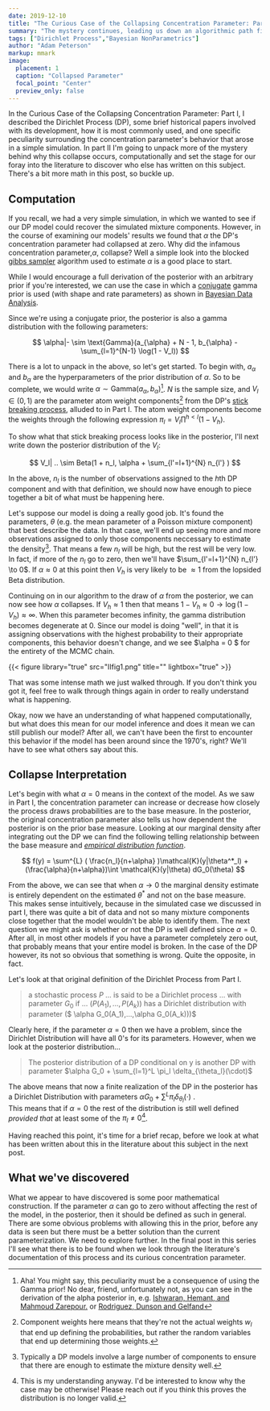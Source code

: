 ```yaml
---
date: 2019-12-10
title: "The Curious Case of the Collapsing Concentration Parameter: Part II"
summary: "The mystery continues, leading us down an algorithmic path filled with broken sticks."
tags: ["Dirichlet Process","Bayesian NonParametrics"]
author: "Adam Peterson"
markup: mmark
image:
  placement: 1
  caption: "Collapsed Parameter"
  focal_point: "Center"
  preview_only: false
---
```



In the Curious Case of the Collapsing Concentration Parameter: Part I, I described the Dirichlet Process (DP), some brief historical
papers involved with its development, how it is most commonly used, and one specific peculiarity surrounding the
concentration parameter's behavior that arose in a simple simulation. In part II I'm going to unpack more of the mystery behind why this collapse occurs, computationally and set the stage
for our foray into the literature to discover who else has written on this subject. There's a bit more math in this post, so buckle up.

## Computation 

If you recall, we had a very simple simulation, in which we wanted to see if our DP model could recover the simulated mixture components. However, in the course of examining our models' results
we found that $\alpha$ the DP's concentration parameter had collapsed at zero. 
Why did the infamous concentration parameter,$\alpha$, collapse? Well a simple look into the blocked [gibbs sampler](https://en.wikipedia.org/wiki/Gibbs_sampling)
algorithm used to estimate $\alpha$ is a good place to start.

While I would encourage a full derivation of the posterior with an arbitrary prior if you're interested, we can use the case 
in which a [conjugate](https://en.wikipedia.org/wiki/Conjugate_prior) gamma prior is used (with shape and rate parameters) as shown in [Bayesian Data Analysis](http://www.stat.columbia.edu/~gelman/book/).

Since we're using a conjugate prior, the posterior is also a gamma distribution with the following parameters:


$$
\alpha|- \sim \text{Gamma}(a_{\alpha} + N - 1, b_{\alpha} - \sum_{l=1}^{N-1} \log(1 - V_l))
$$


There is a lot to unpack in the above, so let's get started. To begin with, $a_{\alpha}$ and $b_{\alpha}$ are the hyperparameters of the prior distribution of $\alpha$.
So to be complete, we would write $\alpha \sim \text{Gamma}(a_{\alpha},b_{\alpha})$[^1]. $N$ is the sample size, and $V_l \in (0,1)$ are the parameter atom weight components[^2] from the 
DP's [stick breaking process](https://en.wikipedia.org/wiki/Dirichlet_process#The_stick-breaking_process), alluded to in Part I. The atom weight components become the weights
through the following expression $\pi_l = V_l \prod^{h < l} (1-V_h)$.

To show what that stick breaking process looks like in the posterior, I'll next write down the posterior distribution of the $V_l$:

$$
V_l| .. \sim Beta(1 + n_l, \alpha + \sum_{l'=l+1}^{N} n_{l'} )
$$

In the above, $n_l$ is the number of observations assigned to the  $h$th DP component and with that definition, we should now have enough to piece together a bit of what must be happening here.

Let's suppose our model is doing a really good job. It's found the parameters, $\theta$ (e.g. the mean parameter of a Poisson mixture component) that best describe the data.
In that case, we'll end up seeing more and more observations assigned to only those components neccessary to estimate the density[^3]. That means a few $n_l$ will be high, but the rest will be very low.
In fact, if more of the $n_l$ go to zero, then we'll have $\sum_{l'=l+1}^{N} n_{l'} \to 0$.  If $\alpha \approx 0$ at this point then  $V_h$ is very likely to be $\approx 1$ from
the lopsided Beta distribution.

Continuing on in our algorithm to the draw of $\alpha$ from the posterior, we can now see how $\alpha$ collapses. If $V_h \approx 1$ then that means 
$1 - V_h \approx 0 \rightarrow \log(1-V_h) \approx \infty$. When this parameter becomes infinity, the gamma distribution becomes degenerate at 0. Since our model is doing "well",
in that it is assigning observations with the highest probability to their appropriate components, this behavior doesn't change, and we see $\alpha = 0 $ for the entirety of the MCMC chain.


{{< figure library="true" src="IIfig1.png" title="" lightbox="true" >}}


That was some intense math we just walked through. If you don't think you got it, feel free to walk through things again in order to really understand what is happening.


Okay, now we have an understanding of what happened computationally, but what does this mean for our model inference and does it mean we can still publish our model? After all,
we can't have been the first to encounter this behavior if the model has been around since the 1970's, right? We'll have to see what others say about this.


## Collapse Interpretation


Let's begin with what $\alpha =0$ means in the context of the model. As we saw in Part I, the concentration parameter can increase or decrease how closely the 
process draws probabilities are to the base measure. In the posterior, the original concentration parameter also tells us how dependent the posterior is on the prior 
base measure. Looking at our marginal density after integrating out the DP we can find the following telling relationship between the base measure and [*empirical distribution function*](https://en.wikipedia.org/wiki/empirical_distribution).

$$
f(y) = \sum^{L}  ( \frac{n_l}{n+\alpha} )\mathcal{K}(y|\theta^*_l) + (\frac{\alpha}{n+\alpha})\int \mathcal{K}(y|\theta) dG_0(\theta)
$$

From the above, we can see that when $\alpha \to 0$ the marginal density estimate is entirely dependent on the estimated $\theta^*$ and not on the base measure. This
makes sense intuitively, because in the simulated case we discussed in part I, there was quite a bit of data and not so many mixture components close together that
the model wouldn't be able to identify them. The next question we might ask is whether or not the DP is well defined since $\alpha=0$. After all, in most other
models if you have a parameter completely zero out, that probably means that your entire model is broken. In the case of the DP however, its not so obvious that something is wrong.
Quite the opposite, in fact.

Let's look at that original definition of the Dirichlet Process from Part I.

> a stochastic process $P$ ... is said to be a Dirichlet process ... with parameter $G_0$ if ... $(P(A_1),...,P(A_k))$ has a Dirichlet distribution with parameter ($ \alpha G_0(A_1),...,\alpha G_0(A_k)))$ 


Clearly here, if the parameter $\alpha=0$ then we have a problem, since the Dirichlet Distribution will have all 0's for its parameters. However, when we look at the posterior distribution...

> The posterior distribution of a DP conditional on y is another DP with parameter $\alpha G_0 + \sum_{l=1}^L \pi_l \delta_{\theta_l}(\cdot)$

The above means that now a finite realization of the DP in the posterior has a Dirichlet Distribution with parameters $\alpha G_0 + \sum^L \pi_l \delta_{\theta_l} (\cdot)$ .  
This means that if $\alpha=0$ the rest of the distribution is still well defined *provided that* at least some of the $\pi_l \neq 0$[^4].

Having reached this point, it's time for a brief recap, before we look at what has been written about this in the literature about this subject in the next post.


## What we've discovered


What we appear to have discovered is some poor mathematical construction. If the parameter $\alpha$ can go to zero without affecting the rest of the model,
in the posterior, then it should be defined as such in general. There are some obvious problems with allowing this in the prior, before any 
data is seen but there must be a better solution than the current parameterization. We need to explore further. In the final post in this series
I'll see what there is to be found when we look through the literature's documentation of this process and its curious concentration parameter.





[^1]: Aha! You might say, this peculiarity must be a consequence of using the Gamma prior! No dear, friend, unfortunately not, as you can see in the derivation of the alpha posterior in, e.g. [Ishwaran, Hemant, and Mahmoud Zarepour.](https://academic.oup.com/biomet/article/87/2/371/221380) or [Rodriguez, Dunson and Gelfand](https://amstat.tandfonline.com/doi/abs/10.1198/016214508000000553)
[^2]: Component weights here means that they're not the actual weights $w_l$ that end up defining the probabilities, but rather the random variables that end up determining those weights.
[^3]: Typically a DP models involve a large number of components to ensure that there are enough to estimate the mixture density well.
[^4]: This is my understanding anyway. I'd be interested to know why the case may be otherwise! Please reach out if you think this proves the distribution is no longer valid. 
